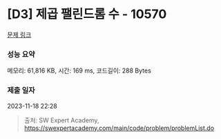 # [D3] 제곱 팰린드롬 수 - 10570 

[문제 링크](https://swexpertacademy.com/main/code/problem/problemDetail.do?contestProbId=AXO72aaqPrcDFAXS) 

### 성능 요약

메모리: 61,816 KB, 시간: 169 ms, 코드길이: 288 Bytes

### 제출 일자

2023-11-18 22:28



> 출처: SW Expert Academy, https://swexpertacademy.com/main/code/problem/problemList.do